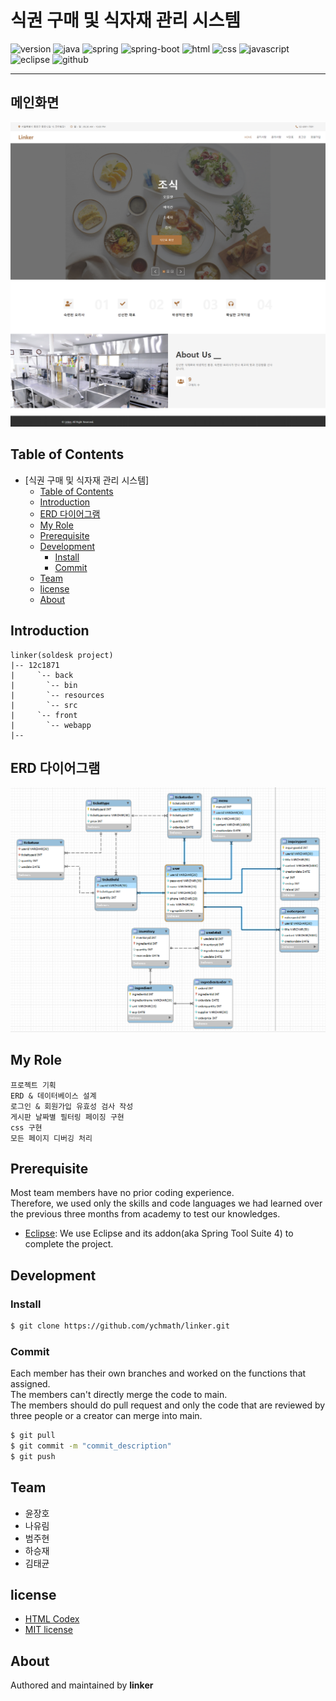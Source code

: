 # 식권 구매 및 식자재 관리 시스템
![version](https://img.shields.io/badge/version-0.0.1-orange?style=plastic&logo=appveyor)
![java](https://img.shields.io/badge/java-17-blue?style=plastic)
![spring](https://img.shields.io/badge/spring-3.1.0-yellow?style=plastic&logo=spring)
![spring-boot](https://img.shields.io/badge/springboot-3.1.0-yellow?style=plastic&logo=spring)
![html](https://img.shields.io/badge/html-html5-red?style=plastic&logo=html5)
![css](https://img.shields.io/badge/css-css3-red?style=plastic&logo=css3)
![javascript](https://img.shields.io/badge/javascript-es6-yellowgreen?style=plastic&logo=javascript)
![eclipse](https://img.shields.io/badge/eclipse-blueviolet?style=plastic&logo=eclipseide)
![github](https://img.shields.io/badge/github-blueviolet?style=plastic&logo=github)

---
## 메인화면
![main](./linker/src/main/webapp/img/main.png)

## Table of Contents
- [식권 구매 및 식자재 관리 시스템]
  - [Table of Contents](#table-of-contents)
  - [Introduction](#introduction)
  - [ERD 다이어그램](#erd-다이어그램)
  - [My Role](#my-role)
  - [Prerequisite](#prerequisite)
  - [Development](#development)
    - [Install](#install)
    - [Commit](#commit)
  - [Team](#team)
  - [license](#license)
  - [About](#about)
    
## Introduction
```
linker(soldesk project)
|-- 12c1871
|     `-- back
|		`-- bin
|		`-- resources
|		`-- src
|     `-- front
|		`-- webapp
|--
```

## ERD 다이어그램
![ERD](./linker/src/main/webapp/img/ERD.png)

##  My Role
```
프로젝트 기획
ERD & 데이터베이스 설계
로그인 & 회원가입 유효성 검사 작성
게시판 날짜별 필터링 페이징 구현
css 구현
모든 페이지 디버깅 처리
```

## Prerequisite
Most team members have no prior coding experience.<br/>
Therefore, we used only the skills and code languages we had learned over the previous three months from academy to test our knowledges.
- [Eclipse](https://www.eclipse.org/downloads/): We use Eclipse and its addon(aka Spring Tool Suite 4) to complete the project.
  
## Development
### Install
```bash
$ git clone https://github.com/ychmath/linker.git
```

### Commit
Each member has their own branches and worked on the functions that assigned.<br/>
The members can't directly merge the code to main. <br/>
The members should do pull request and only the code that are reviewed by three people or a creator can merge into main.
```bash
$ git pull
$ git commit -m "commit_description"
$ git push
```

## Team
- 윤장호
- 나유림
- 범주현
- 하승재
- 김태균

## license
- [HTML Codex](./TEMPLATE_LICENSE)
- [MIT license](./LICENSE)
## About
Authored and maintained by **linker**
